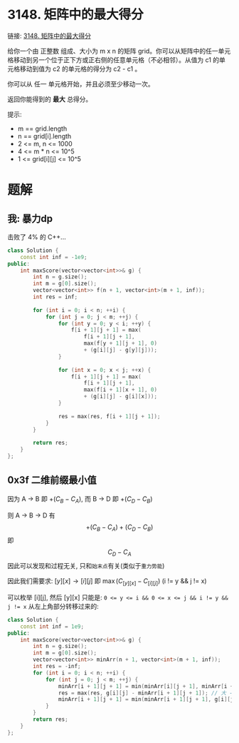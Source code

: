 # 3148. 矩阵中的最大得分
链接: [3148. 矩阵中的最大得分](https://leetcode.cn/problems/maximum-difference-score-in-a-grid/)

给你一个由 正整数 组成、大小为 m x n 的矩阵 grid。你可以从矩阵中的任一单元格移动到另一个位于正下方或正右侧的任意单元格（不必相邻）。从值为 c1 的单元格移动到值为 c2 的单元格的得分为 c2 - c1 。

你可以从 任一 单元格开始，并且必须至少移动一次。

返回你能得到的 **最大** 总得分。

提示:
- m == grid.length
- n == grid[i].length
- 2 <= m, n <= 1000
- 4 <= m * n <= 10^5
- 1 <= grid[i][j] <= 10^5

# 题解
## 我: 暴力dp
击败了 4% 的 C++...
```C++
class Solution {
    const int inf = -1e9;
public:
    int maxScore(vector<vector<int>>& g) {
        int n = g.size();
        int m = g[0].size();
        vector<vector<int>> f(n + 1, vector<int>(m + 1, inf));
        int res = inf;
        
        for (int i = 0; i < n; ++i) {
            for (int j = 0; j < m; ++j) {
                for (int y = 0; y < i; ++y) {
                    f[i + 1][j + 1] = max(
                        f[i + 1][j + 1], 
                        max(f[y + 1][j + 1], 0)
                        + (g[i][j] - g[y][j]));
                }
                
                for (int x = 0; x < j; ++x) {
                    f[i + 1][j + 1] = max(
                        f[i + 1][j + 1], 
                        max(f[i + 1][x + 1], 0)
                        + (g[i][j] - g[i][x]));
                }
                
                res = max(res, f[i + 1][j + 1]);
            }
        }
        
        return res;
    }
};
```

## 0x3f 二维前缀最小值
因为 A -> B 即 $+ (C_B - C_A)$, 而 B -> D 即 $+ (C_D - C_B)$

则 A -> B -> D 有 $$+ (C_B - C_A)+ (C_D - C_B)$$ 即 $$C_D - C_A$$ 因此可以发现和过程无关, 只和`始末点`有关(类似于`重力势能`)

因此我们需要求: $[y][x] \to [i][j]$ 即 $\max(C_{[y][x]} - C_{[i][j]})$ (i != y && j != x)

可以枚举 [i][j], 然后 [y][x] 只能是: `0 <= y <= i && 0 <= x <= j && i != y && j != x` 从左上角部分转移过来的:

```C++
class Solution {
    const int inf = 1e9;
public:
    int maxScore(vector<vector<int>>& g) {
        int n = g.size();
        int m = g[0].size();
        vector<vector<int>> minArr(n + 1, vector<int>(m + 1, inf));
        int res = -inf;
        for (int i = 0; i < n; ++i) {
            for (int j = 0; j < m; ++j) {
                minArr[i + 1][j + 1] = min(minArr[i][j + 1], minArr[i + 1][j]);
                res = max(res, g[i][j] - minArr[i + 1][j + 1]); // 大 - 小
                minArr[i + 1][j + 1] = min(minArr[i + 1][j + 1], g[i][j]);
            }
        }
        return res;
    }
};
```
